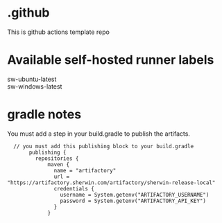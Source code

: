 # .github
This is github actions template repo  

# Available self-hosted runner labels 
sw-ubuntu-latest  
sw-windows-latest

# gradle notes
You must add a step in your build.gradle to publish the artifacts.  
```
  // you must add this publishing block to your build.gradle 
       publishing {
         repositories {
             maven {
               name = "artifactory"
               url = "https://artifactory.sherwin.com/artifactory/sherwin-release-local"
               credentials {
                 username = System.getenv("ARTIFACTORY_USERNAME")
                 password = System.getenv("ARTIFACTORY_API_KEY")
               }
             }
```
